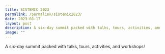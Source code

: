 ```yaml
---
title: SISTEMIC 2023
permalink: /permalink/sistemic2023/
date: 2023-08-17
layout: post
description: A six-day summit packed with talks, tours, activities, and workshops!
image: ""
---
```

A six-day summit packed with talks, tours, activities, and workshops!


